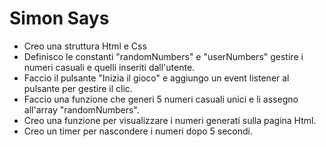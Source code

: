 # Simon Says
- Creo una struttura Html e Css
- Definisco le constanti "randomNumbers" e "userNumbers" gestire i numeri casuali e quelli inseriti dall'utente.
- Faccio il pulsante "Inizia il gioco" e aggiungo un event listener al pulsante per gestire il clic.
- Faccio una funzione che generi 5 numeri casuali unici e li assegno all'array "randomNumbers".
- Creo una funzione per visualizzare i numeri generati sulla pagina Html.
- Creo un timer per nascondere i numeri dopo 5 secondi.